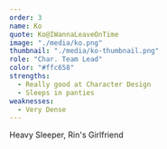 ```yaml
---
order: 3
name: Ko
quote: Ko@IWannaLeaveOnTime
image: "./media/ko.png"
thumbnail: "./media/ko-thumbnail.png"
role: "Char. Team Lead"
color: "#ffc658"
strengths:
  - Really good at Character Design
  - Sleeps in panties
weaknesses:
  - Very Dense
---
```


Heavy Sleeper, Rin's Girlfriend
